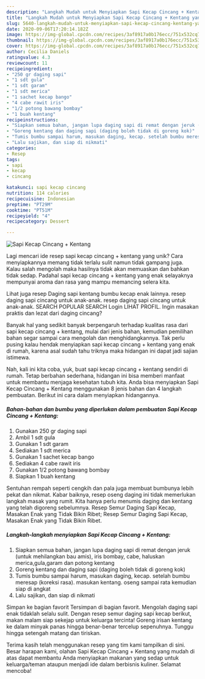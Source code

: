 ```yaml
---
description: "Langkah Mudah untuk Menyiapkan Sapi Kecap Cincang + Kentang yang Lezat"
title: "Langkah Mudah untuk Menyiapkan Sapi Kecap Cincang + Kentang yang Lezat"
slug: 5640-langkah-mudah-untuk-menyiapkan-sapi-kecap-cincang-kentang-yang-lezat
date: 2020-09-06T17:20:14.182Z
image: https://img-global.cpcdn.com/recipes/3af8917a0b176ecc/751x532cq70/sapi-kecap-cincang-kentang-foto-resep-utama.jpg
thumbnail: https://img-global.cpcdn.com/recipes/3af8917a0b176ecc/751x532cq70/sapi-kecap-cincang-kentang-foto-resep-utama.jpg
cover: https://img-global.cpcdn.com/recipes/3af8917a0b176ecc/751x532cq70/sapi-kecap-cincang-kentang-foto-resep-utama.jpg
author: Cecilia Daniels
ratingvalue: 4.3
reviewcount: 11
recipeingredient:
- "250 gr daging sapi"
- "1 sdt gula"
- "1 sdt garam"
- "1 sdt merica"
- "1 sachet kecap bango"
- "4 cabe rawit iris"
- "1/2 potong bawang bombay"
- "1 buah kentang"
recipeinstructions:
- "Siapkan semua bahan, jangan lupa daging sapi di remat dengan jeruk (untuk mehilangkan bau amis), iris bombay, cabe, haluskan merica,gula,garam dan potong kentang"
- "Goreng kentang dan daging sapi (daging boleh tidak di goreng kok)"
- "Tumis bumbu sampai harum, masukan daging, kecap. setelah bumbu meresap (koreksi rasa). masukan kentang. oseng sampai rata kemudian siap di angkat"
- "Lalu sajikan, dan siap di nikmati"
categories:
- Resep
tags:
- sapi
- kecap
- cincang

katakunci: sapi kecap cincang 
nutrition: 114 calories
recipecuisine: Indonesian
preptime: "PT29M"
cooktime: "PT51M"
recipeyield: "4"
recipecategory: Dessert

---
```



![Sapi Kecap Cincang + Kentang](https://img-global.cpcdn.com/recipes/3af8917a0b176ecc/751x532cq70/sapi-kecap-cincang-kentang-foto-resep-utama.jpg)

Lagi mencari ide resep sapi kecap cincang + kentang yang unik? Cara menyiapkannya memang tidak terlalu sulit namun tidak gampang juga. Kalau salah mengolah maka hasilnya tidak akan memuaskan dan bahkan tidak sedap. Padahal sapi kecap cincang + kentang yang enak selayaknya mempunyai aroma dan rasa yang mampu memancing selera kita.

Lihat juga resep Daging sapi kentang bumbu kecap enak lainnya. resep daging sapi cincang untuk anak-anak. resep daging sapi cincang untuk anak-anak. SEARCH POPULAR SEARCH Login LIHAT PROFIL. Ingin masakan praktis dan lezat dari daging cincang?

Banyak hal yang sedikit banyak berpengaruh terhadap kualitas rasa dari sapi kecap cincang + kentang, mulai dari jenis bahan, kemudian pemilihan bahan segar sampai cara mengolah dan menghidangkannya. Tak perlu pusing kalau hendak menyiapkan sapi kecap cincang + kentang yang enak di rumah, karena asal sudah tahu triknya maka hidangan ini dapat jadi sajian istimewa.


Nah, kali ini kita coba, yuk, buat sapi kecap cincang + kentang sendiri di rumah. Tetap berbahan sederhana, hidangan ini bisa memberi manfaat untuk membantu menjaga kesehatan tubuh kita. Anda bisa menyiapkan Sapi Kecap Cincang + Kentang menggunakan 8 jenis bahan dan 4 langkah pembuatan. Berikut ini cara dalam menyiapkan hidangannya.

<!--inarticleads1-->

##### Bahan-bahan dan bumbu yang diperlukan dalam pembuatan Sapi Kecap Cincang + Kentang:

1. Gunakan 250 gr daging sapi
1. Ambil 1 sdt gula
1. Gunakan 1 sdt garam
1. Sediakan 1 sdt merica
1. Gunakan 1 sachet kecap bango
1. Sediakan 4 cabe rawit iris
1. Gunakan 1/2 potong bawang bombay
1. Siapkan 1 buah kentang


Sentuhan rempah seperti cengkih dan pala juga membuat bumbunya lebih pekat dan nikmat. Kabar baiknya, resep oseng daging ini tidak memerlukan langkah masak yang rumit. Kita hanya perlu menumis daging dan kentang yang telah digoreng sebelumnya. Resep Semur Daging Sapi Kecap, Masakan Enak yang Tidak Bikin Ribet; Resep Semur Daging Sapi Kecap, Masakan Enak yang Tidak Bikin Ribet. 

<!--inarticleads2-->

##### Langkah-langkah menyiapkan Sapi Kecap Cincang + Kentang:

1. Siapkan semua bahan, jangan lupa daging sapi di remat dengan jeruk (untuk mehilangkan bau amis), iris bombay, cabe, haluskan merica,gula,garam dan potong kentang
1. Goreng kentang dan daging sapi (daging boleh tidak di goreng kok)
1. Tumis bumbu sampai harum, masukan daging, kecap. setelah bumbu meresap (koreksi rasa). masukan kentang. oseng sampai rata kemudian siap di angkat
1. Lalu sajikan, dan siap di nikmati


Simpan ke bagian favorit Tersimpan di bagian favorit. Mengolah daging sapi enak tidaklah selalu sulit. Dengan resep semur daging sapi kecap berikut, makan malam siap sekejap untuk keluarga tercinta! Goreng irisan kentang ke dalam minyak panas hingga benar-benar tercelup sepenuhnya. Tunggu hingga setengah matang dan tiriskan. 

Terima kasih telah menggunakan resep yang tim kami tampilkan di sini. Besar harapan kami, olahan Sapi Kecap Cincang + Kentang yang mudah di atas dapat membantu Anda menyiapkan makanan yang sedap untuk keluarga/teman ataupun menjadi ide dalam berbisnis kuliner. Selamat mencoba!
